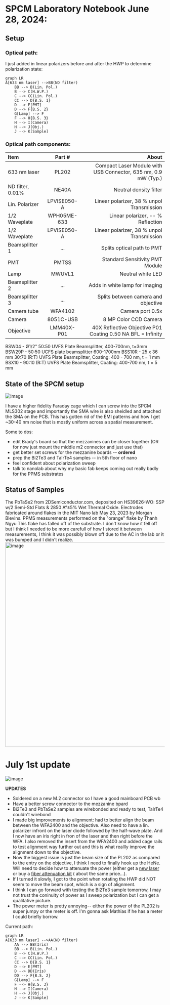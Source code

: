 # SPCM Laboratory Notebook June 28, 2024:

## Setup
### Optical path:
I just added in linear polarizers before and after the HWP to determine polarization state:

```mermaid
graph LR
A[633 nm laser] -->BB(ND filter)
    BB --> B(Lin. Pol.)
    B --> C(H.W.P.)
    C --> CC(Lin. Pol.)
    CC --> D{B.S. 1}
    D --> E[PMT]
    D --> F{B.S. 2}
    G[Lamp] --> F
    F --> H{B.S. 3}
    H --> I(Camera)
    H --> J(Obj.)
    J --> K[Sample]
```

### Optical path components:

| Item              | Part # | About |
| :---------------- | :------: | ----: |
| 633 nm laser      | PL202	| Compact Laser Module with USB Connector, 635 nm, 0.9 mW (Typ.)  |
| ND filter, 0.01\% |   NE40A   | Neutral density filter |
| Lin. Polarizer    | LPVISE050-A | Linear polarizer, 38 \% unpol Transmission |
| 1/2 Waveplate    | WPH05ME-633 | Linear polarizer, -- \% Reflection |
| 1/2 Waveplate    | LPVISE050-A | Linear polarizer, 38 \% unpol Transmission |
| Beamsplitter 1  | ...   | Splits optical path to PMT |
| PMT |  PMTSS   | Standard Sensitivity PMT Module|
| Lamp  |  MWUVL1   | Neutral white LED |
| Beamsplitter 2  |  ...   | Adds in white lamp for imaging|
| Beamsplitter 3  |  ...  | Splits between camera and objective |
| Camera tube    |  WFA4102   | Camera port 0.5x |
| Camera    |  8051C-USB   | 8 MP Color CCD Camera |
| Objective |  LMM40X-P01   | 40X Reflective Objective P01 Coating 0.50 NA BFL = Infinity |

BSW04 - Ø1/2" 50:50 UVFS Plate Beamsplitter, 400-700nm, t=3mm
BSW29P - 50:50 UCFS plate beamsplitter 600-1700nm
BSS10R - 25 x 36 mm 30:70 (R:T) UVFS Plate Beamsplitter, Coating: 400 - 700 nm, t = 1 mm
BSX10 - 90:10 (R:T) UVFS Plate Beamsplitter, Coating: 400-700 nm, t = 5 mm

## State of the SPCM setup
![image](https://github.com/morganblevins/scanning-photocurrent-microscope/assets/75329182/6248e155-7f1d-4dc4-b9c6-e745fd1ef2ba)

I have a higher fidelity Faraday cage which I can screw into the SPCM MLS302 stage and importantly the SMA wire is also sheidled and attached the SMA on the PCB.
This has gotten rid of the EMI patterns and how I get ~30-40 nm noise that is mostly uniform across a spatial measurement.

Some to dos:

- edit Brady's board so that the mezzanines can be closer together (OR for now just mount the middle m2 connector and just use that)
- get better set screws for the mezzanine boards -- **ordered**
- prep the Bi2Te3 and TaIrTe4 samples -- in 5th floor of nano
- feel confident about polarization sweep
- talk to nanolab about why my basic fab keeps coming out really badly for the PPMS substrates

## Status of Samples

The PbTaSe2 from 2DSemiconductor.com, deposited on HS39626-WO: SSP w/2 Semi-Std Flats & 2850 A°±5% Wet Thermal Oxide. Electrodes fabricated around flakes in the MIT Nano lab May 23, 2023 by Morgan Blevins. PPMS measurements performed on the "orange" flake by Thanh Ngyu
This flake has falled off of the substrate. I don't know how it fell off but I think I needed to be more carefull of how I stored it between measurements, I think it was possibly blown off due to the AC in the lab or it was bumped and I didn't realize. 
<img width="647" alt="image" src="https://github.com/morganblevins/scanning-photocurrent-microscope/assets/75329182/80c6a184-9f9a-4ee1-95b4-d3fe15a23738">

# July 1st update
![image](https://github.com/morganblevins/scanning-photocurrent-microscope/assets/75329182/115e2345-3378-40e2-a282-32ffea2bf4cc)

**UPDATES**
- Soldered on a new M.2 connector so I have a good mainboard PCB wb 
- Have a better screw connector to the mezzanine bpard
- Bi2Te3 and PbTaSe2 samples are wirebonded and ready to test, TaIrTe4 couldn't wirebond
- I made big improvements to alignment: had to better align the beam between the WFA2400 and the objective. Also need to have a lin. polarizer infront on the laser diode followed by the half-wave plate. And I now have an iris right in fron of the laser and then right before the WFA. I also removed the insert from the WFA2400 and added cage rails to test alignment way further out and this is what reallly improve the alignment down to the objective.
- Now the biggest issue is just the beam size of the PL202 as compared to the entry on the objective, I think I need to finally hook up the HeNe. Will need to decide how to attenuate the power (either get a [new laser](https://www.thorlabs.com/thorproduct.cfm?partnumber=HNLS008L#ad-image-0) or buy a [fiber attenuation kit](https://www.thorlabs.com/newgrouppage9.cfm?objectgroup_id=6162) ( about the same price...).
- If I turned it slowly, I got to the point when rotating the HWP did NOT seem to move the beam spot, which is a sign of alignment. 
- I think I can go forward with testing the Bi2Te3 sample tomorrow, I may not trust the coninuity of power as I sweep polarization but I can get a qualitative picture.
- The power meter is pretty annoying-- either the power of the PL202 is super jumpy or the meter is off. I'm gonna ask Mathias if he has a meter I could briefly borrow.

Current path:
```mermaid
graph LR
A[633 nm laser] -->AA(ND filter)
    AA --> BB(Iris)
    BB --> B(Lin. Pol.)
    B --> C(H.W.P.)
    C --> CC(Lin. Pol.)
    CC --> D{B.S. 1}
    D --> E[PMT]
    D --> DD(Iris)
    DD --> F{B.S. 2}
    G[Lamp] --> F
    F --> H{B.S. 3}
    H --> I(Camera)
    H --> J(Obj.)
    J --> K[Sample]
```
